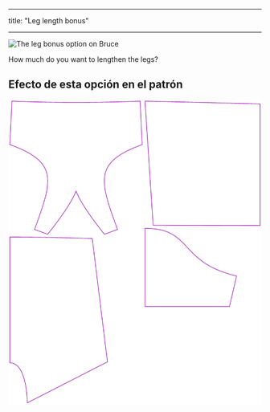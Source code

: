 - - -
title: "Leg length bonus"
- - -

![The leg bonus option on Bruce](./legbonus.svg)

How much do you want to lengthen the legs?

## Efecto de esta opción en el patrón

![This image shows the effect of this option by superimposing several variants that have a different value for this option](bruce_legbonus_sample.svg "Effect of this option on the pattern")
